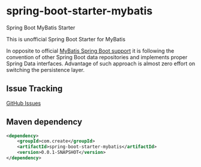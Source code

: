 # spring-boot-starter-mybatis
Spring Boot MyBatis Starter

This is unofficial Spring Boot Starter for MyBatis

In opposite to official [MyBatis Spring Boot support](https://github.com/mybatis/mybatis-spring-boot) it is following 
the convention of other Spring Boot data repositories and implements proper Spring Data interfaces.
Advantage of such approach is almost zero effort on switching the persistence layer.

## Issue Tracking

[GitHub Issues](https://github.com/create1st/spring-boot-starter-mybatis/issues)

## Maven dependency

```xml
<dependency>
	<groupId>com.create</groupId>
    <artifactId>spring-boot-starter-mybatis</artifactId>
    <version>0.0.1-SNAPSHOT</version>
</dependency>
```